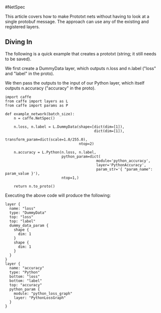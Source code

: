 #NetSpec

This article covers how to make Prototxt nets without having to look at a single protobuf message. The approach can use any of the existing and registered layers.

## Diving In

The following is a quick example that creates a prototxt (string; it still needs to be saved).

We first create a DummyData layer, which outputs n.loss and n.label ("loss" and "label" in the proto).

We then pass the outputs to the input of our Python layer, which itself outputs  n.accuracy ("accuracy" in the proto).

```
import caffe
from caffe import layers as L
from caffe import params as P

def example_network(batch_size):
    n = caffe.NetSpec()

    n.loss, n.label = L.DummyData(shape=[dict(dim=[1]),
                                         dict(dim=[1]),
                                  transform_param=dict(scale=1.0/255.0),
                                  ntop=2)

    n.accuracy = L.Python(n.loss, n.label,
                          python_param=dict(
                                          module='python_accuracy',
                                          layer='PythonAccuracy',
                                          param_str='{ "param_name": param_value }'),
                          ntop=1,)

    return n.to_proto()
```

Executing the above code will produce the following:

```
layer {
  name: "loss"
  type: "DummyData"
  top: "loss"
  top: "label"
  dummy_data_param {
    shape {
      dim: 1
    }
    shape {
      dim: 1
    }
  }
}
layer {
  name: "accuracy"
  type: "Python"
  bottom: "loss"
  bottom: "label"
  top: "accuracy"
  python_param {
    module: "python_loss_graph"
    layer: "PythonLossGraph"
  }
}
```